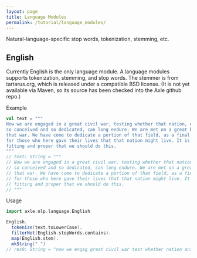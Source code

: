 ```yaml
---
layout: page
title: Language Modules
permalink: /tutorial/language_modules/
---
```


Natural-language-specific stop words, tokenization, stemming, etc.

## English

Currently English is the only language module.  A language modules supports tokenization, stemming, and stop words.  The stemmer is from tartarus.org, which is released under a compatible BSD license.  (It is not yet available via Maven, so its source has been checked into the Axle github repo.)

Example

```scala
val text = """
Now we are engaged in a great civil war, testing whether that nation, or any nation,
so conceived and so dedicated, can long endure. We are met on a great battle-field of
that war. We have come to dedicate a portion of that field, as a final resting place
for those who here gave their lives that that nation might live. It is altogether
fitting and proper that we should do this.
"""
// text: String = """
// Now we are engaged in a great civil war, testing whether that nation, or any nation,
// so conceived and so dedicated, can long endure. We are met on a great battle-field of
// that war. We have come to dedicate a portion of that field, as a final resting place
// for those who here gave their lives that that nation might live. It is altogether
// fitting and proper that we should do this.
// """
```

Usage

```scala
import axle.nlp.language.English

English.
  tokenize(text.toLowerCase).
  filterNot(English.stopWords.contains).
  map(English.stem).
  mkString(" ")
// res0: String = "now we engag great civil war test whether nation ani nation so conceiv so dedic can long endur we met great battle-field war we have come dedic portion field final rest place those who here gave live nation might live altogeth fit proper we should do"
```
